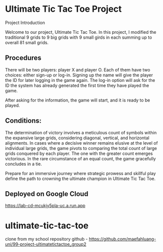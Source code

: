 Ultimate Tic Tac Toe Project
=============
Project Introduction


Welcome to our project, Ultimate Tic Tac Toe. In this project, I modified the traditional 9 grids to 9 big grids with 9 small girds in each summing up to overall 81 small grids. 

Procedures
-----------

There will be two players: player X and player O. Each of them have two choices: either sign-up or log-in. Signing up the name will give the player the ID for later logging in the game again. The log-in option will ask for the ID the system has already generated the first time they have played the game.

After asking for the information, the game will start, and it is ready to be played.

Conditions:
------------

The determination of victory involves a meticulous count of symbols within the expansive large grids, considering diagonal, vertical, and horizontal alignments. In cases where a decisive winner remains elusive at the level of individual large grids, the game pivots to comparing the total count of large grids conquered by each player. The one with the greater count emerges victorious. In the rare circumstance of an equal count, the game gracefully concludes in a tie.

Prepare for an immersive journey where strategic prowess and skillful play define the path to crowning the ultimate champion in Ultimate Tic Tac Toe.


Deployed on Google Cloud
------------------------
https://lab-cd-mcukjy5pla-uc.a.run.app
# ultimate-tic-tac-toe
clone from my school repository github - https://github.com/maefahluang-uni/99-project-ultimatetictactoe_group2
